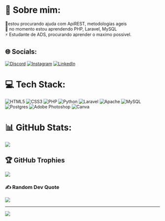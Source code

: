 # 💫 Sobre mim:
🤝estou procurando ajuda com ApiREST, metodologias ageis<br>🌱 no momento estou aprendendo PHP, Laravel, MySQL<br>⚡ Estudante de ADS, procurando aprender o maximo possivel.


## 🌐 Socials:
[![Discord](https://img.shields.io/badge/Discord-%237289DA.svg?logo=discord&logoColor=white)](https://discord.gg/mornock#7998) [![Instagram](https://img.shields.io/badge/Instagram-%23E4405F.svg?logo=Instagram&logoColor=white)](https://www.instagram.com/matthsolon/) [![LinkedIn](https://img.shields.io/badge/LinkedIn-%230077B5.svg?logo=linkedin&logoColor=white)](https://www.linkedin.com/in/matheus-solon-847ba422a/) 

# 💻 Tech Stack:
![HTML5](https://img.shields.io/badge/html5-%23E34F26.svg?style=flat&logo=html5&logoColor=white) ![CSS3](https://img.shields.io/badge/css3-%231572B6.svg?style=flat&logo=css3&logoColor=white) ![PHP](https://img.shields.io/badge/php-%23777BB4.svg?style=flat&logo=php&logoColor=white) ![Python](https://img.shields.io/badge/python-3670A0?style=flat&logo=python&logoColor=ffdd54) ![Laravel](https://img.shields.io/badge/laravel-%23FF2D20.svg?style=flat&logo=laravel&logoColor=white) ![Apache](https://img.shields.io/badge/apache-%23D42029.svg?style=flat&logo=apache&logoColor=white) ![MySQL](https://img.shields.io/badge/mysql-%2300f.svg?style=flat&logo=mysql&logoColor=white) ![Postgres](https://img.shields.io/badge/postgres-%23316192.svg?style=flat&logo=postgresql&logoColor=white) ![Adobe Photoshop](https://img.shields.io/badge/adobephotoshop-%2331A8FF.svg?style=flat&logo=adobephotoshop&logoColor=white) ![Canva](https://img.shields.io/badge/Canva-%2300C4CC.svg?style=flat&logo=Canva&logoColor=white)
# 📊 GitHub Stats:
![](https://github-readme-streak-stats.herokuapp.com/?user=matthsolon&theme=dracula&hide_border=false)<br/>

## 🏆 GitHub Trophies
![](https://github-profile-trophy.vercel.app/?username=matthsolon&theme=darkhub&no-frame=false&no-bg=false&margin-w=4)

### ✍️ Random Dev Quote
![](https://quotes-github-readme.vercel.app/api?type=vetical&theme=radical)

---
[![](https://visitcount.itsvg.in/api?id=matthsolon&icon=2&color=1)](https://visitcount.itsvg.in)

<!-- Proudly created with GPRM ( https://gprm.itsvg.in ) -->
